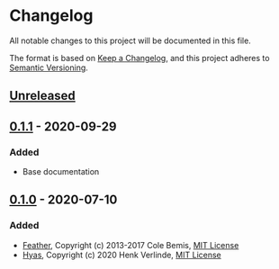 # Changelog

All notable changes to this project will be documented in this file.

The format is based on [Keep a Changelog](https://keepachangelog.com/en/1.0.0/),
and this project adheres to [Semantic Versioning](https://semver.org/spec/v2.0.0.html).

## [Unreleased]

## [0.1.1] - 2020-09-29

### Added

- Base documentation

## [0.1.0] - 2020-07-10

### Added

- [Feather](https://github.com/feathericons/feather), Copyright (c) 2013-2017 Cole Bemis, [MIT License](https://github.com/feathericons/feather/blob/master/LICENSE)
- [Hyas](https://github.com/h-enk/hyas), Copyright (c) 2020 Henk Verlinde, [MIT License](https://github.com/h-enk/hyas/blob/master/LICENSE)

[Unreleased]: https://github.com/h-enk/gethyas.com/compare/v0.1.1...HEAD
[0.1.1]: https://github.com/h-enk/gethyas.com/releases/tag/v0.1.1
[0.1.0]: https://github.com/h-enk/gethyas.com/releases/tag/v0.1.0
